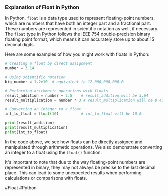 ### Explanation of Float in Python

In Python, `float` is a data type used to represent floating-point numbers, which are numbers that have both an integer part and a fractional part. These numbers are represented in scientific notation as well, if necessary. The `float` type in Python follows the IEEE 754 double-precision binary floating point format, which means it can accurately store up to about 15 decimal digits.

Here are some examples of how you might work with floats in Python:

```python
# Creating a float by direct assignment
number = 3.14

# Using scientific notation
big_number = 1.2e10  # equivalent to 12,000,000,000.0

# Performing arithmetic operations with floats
result_addition = number + 2.5    # result_addition will be 5.64
result_multiplication = number * 3 # result_multiplication will be 9.42

# Converting an integer to a float
int_to_float = float(10)          # int_to_float will be 10.0

print(result_addition)
print(result_multiplication)
print(int_to_float)
```

In the code above, we see how floats can be directly assigned and manipulated through arithmetic operations. We also demonstrate converting an integer to a float using the `float()` function.

It's important to note that due to the way floating-point numbers are represented in binary, they may not always be precise to the last decimal place. This can lead to some unexpected results when performing calculations or comparisons with floats.

#Float #Python
